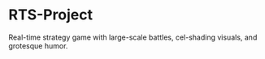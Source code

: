 # RTS-Project
Real-time strategy game with large-scale battles, cel-shading visuals, and grotesque humor.
